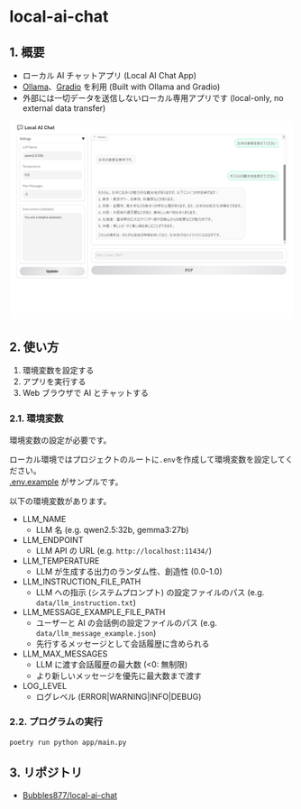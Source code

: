 ﻿# local-ai-chat

## 1. 概要

- ローカル AI チャットアプリ (Local AI Chat App)
- [Ollama](https://github.com/ollama/ollama)、[Gradio](https://www.gradio.app/) を利用 (Built with Ollama and Gradio)
- 外部には一切データを送信しないローカル専用アプリです (local-only, no external data transfer)

![UI](images/ui.png)

## 2. 使い方

1. 環境変数を設定する
2. アプリを実行する
3. Web ブラウザで AI とチャットする

### 2.1. 環境変数

環境変数の設定が必要です。

ローカル環境ではプロジェクトのルートに`.env`を作成して環境変数を設定してください。  
[.env.example](./.env.example) がサンプルです。

以下の環境変数があります。

- LLM_NAME
  - LLM 名 (e.g. qwen2.5:32b, gemma3:27b)
- LLM_ENDPOINT
  - LLM API の URL (e.g. `http://localhost:11434/`)
- LLM_TEMPERATURE
  - LLM が生成する出力のランダム性、創造性 (0.0-1.0)
- LLM_INSTRUCTION_FILE_PATH
  - LLM への指示 (システムプロンプト) の設定ファイルのパス (e.g. `data/llm_instruction.txt`)
- LLM_MESSAGE_EXAMPLE_FILE_PATH
  - ユーザーと AI の会話例の設定ファイルのパス (e.g. `data/llm_message_example.json`)
  - 先行するメッセージとして会話履歴に含められる
- LLM_MAX_MESSAGES
  - LLM に渡す会話履歴の最大数 (<0: 無制限)
  - より新しいメッセージを優先に最大数まで渡す
- LOG_LEVEL
  - ログレベル (ERROR|WARNING|INFO|DEBUG)

### 2.2. プログラムの実行

```sh
poetry run python app/main.py
```

## 3. リポジトリ

- [Bubbles877/local-ai-chat](https://github.com/Bubbles877/local-ai-chat)
